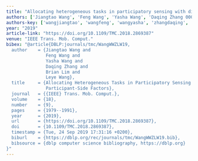 ```yaml
---
title: "Allocating heterogeneous tasks in participatory sensing with diverse participant-side factors"
authors: ['Jiangtao Wang', 'Feng Wang', 'Yasha Wang', 'Daqing Zhang 0001', 'Brian Lim', 'Leye Wang']
authors-key: ['wangjiangtao', 'wangfeng', 'wangyasha', 'zhangdaqing', 'limbrian', 'wangleye']
year: "2019"
article-link: "https://doi.org/10.1109/TMC.2018.2869387"
venue: "IEEE Trans. Mob. Comput."
bibex: "@article{DBLP:journals/tmc/WangWWZLW19,
  author    = {Jiangtao Wang and
               Feng Wang and
               Yasha Wang and
               Daqing Zhang and
               Brian Lim and
               Leye Wang},
  title     = {Allocating Heterogeneous Tasks in Participatory Sensing with Diverse
               Participant-Side Factors},
  journal   = {{IEEE} Trans. Mob. Comput.},
  volume    = {18},
  number    = {9},
  pages     = {1979--1991},
  year      = {2019},
  url       = {https://doi.org/10.1109/TMC.2018.2869387},
  doi       = {10.1109/TMC.2018.2869387},
  timestamp = {Tue, 24 Sep 2019 17:31:16 +0200},
  biburl    = {https://dblp.org/rec/journals/tmc/WangWWZLW19.bib},
  bibsource = {dblp computer science bibliography, https://dblp.org}
}"
---
```

